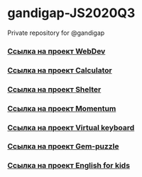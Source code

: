 # gandigap-JS2020Q3
Private repository for @gandigap

### [Cсылка на проект WebDev](https://rolling-scopes-school.github.io/gandigap-JS2020Q3/webdev/)
### [Cсылка на проект Calculator](https://rolling-scopes-school.github.io/gandigap-JS2020Q3/calculator/)
### [Cсылка на проект Shelter](https://rolling-scopes-school.github.io/gandigap-JS2020Q3/shelter/pages/main/)
### [Cсылка на проект Momentum](https://rolling-scopes-school.github.io/gandigap-JS2020Q3/momentum/)
### [Cсылка на проект Virtual keyboard](https://rolling-scopes-school.github.io/gandigap-JS2020Q3/keyboard/)
### [Cсылка на проект Gem-puzzle](https://rolling-scopes-school.github.io/gandigap-JS2020Q3/gem-puzzle/dist/)
### [Cсылка на проект English for kids](https://rolling-scopes-school.github.io/gandigap-JS2020Q3/english-for-kids/dist/)
